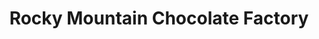 ---
title: "Rocky Mountain Chocolate Factory"
url: /naperville/rocky-mountain-chocolate-factory/
shop: confectionery
---